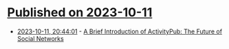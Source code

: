 # [Published on 2023-10-11](index.md)

* [2023-10-11, 20:44:01](https://lobste.rs/s/dilm39/brief_introduction_activitypub_future) - [A Brief Introduction of ActivityPub: The Future of Social Networks](https://hackernoon.com/a-brief-introduction-of-activitypub-the-future-of-social-networks)
